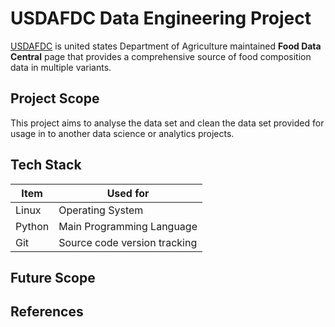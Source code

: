 # USDAFDC Data Engineering Project

[USDAFDC](https://fdc.nal.usda.gov) is united states Department of Agriculture maintained **Food Data Central** page that provides a comprehensive source of food composition data in multiple variants.

## Project Scope

This project aims to analyse the data set and clean the data set provided for usage in to another data science or analytics projects.

## Tech Stack

| Item    | Used for |
| ------- | -------  |
| Linux   | Operating System |
| Python  | Main Programming Language |
| Git     | Source code version tracking |

## Future Scope

## References
